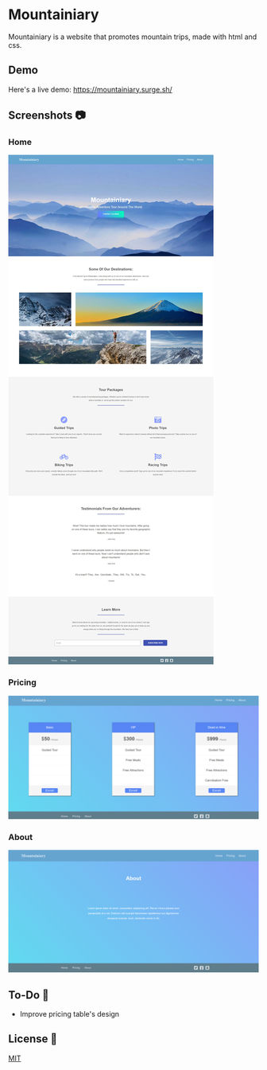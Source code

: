 # Mountainiary
Mountainiary is a website that promotes mountain trips, made with html and css.  

## Demo  
Here's a live demo: https://mountainiary.surge.sh/  

## Screenshots :camera:  
### Home  
![Home](https://github.com/Hichem-Chabou/Mountainiary/blob/master/img/Mountainiary-full.jpg)  
### Pricing  
![Pricing](https://github.com/Hichem-Chabou/Mountainiary/blob/master/img/Mountainiary-pricing.png) 
### About  
![About](https://github.com/Hichem-Chabou/Mountainiary/blob/master/img/Mountainiary-about.png)  

## To-Do :memo:  
* Improve pricing table's design  

## License :scroll:  
[MIT](https://github.com/Hichem-Chabou/Mountainiary/blob/master/LICENSE)
